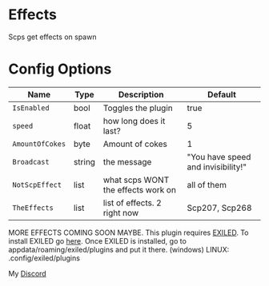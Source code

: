 # Effects
Scps get effects on spawn
# Config Options
| Name | Type | Description | Default |
| --- | --- | --- | --- |
| `IsEnabled` | bool | Toggles the plugin | true |
| `speed`| float | how long does it last? | 5 |
| `AmountOfCokes`| byte | Amount of cokes | 1 |
| `Broadcast` | string | the message | "You have speed and invisibility!" |
| `NotScpEffect` | list | what scps WONT the effects work on | all of them |
| `TheEffects` | list | list of effects. 2 right now| Scp207, Scp268 |


MORE EFFECTS COMING SOON MAYBE.
This plugin requires [EXILED](https://github.com/galaxy119/EXILED/releases/tag/2.1.19).
To install EXILED go [here](https://www.youtube.com/watch?v=EUfzj8OWvQU).
Once EXILED is installed, go to appdata/roaming/exiled/plugins and put it there. (windows)
LINUX: .config/exiled/plugins

My [Discord](http://discordapp.com/users/383725483256315905)
